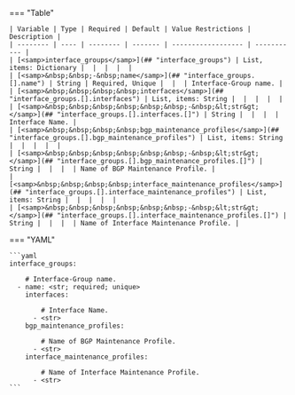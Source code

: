 <!--
  ~ Copyright (c) 2025 Arista Networks, Inc.
  ~ Use of this source code is governed by the Apache License 2.0
  ~ that can be found in the LICENSE file.
  -->
=== "Table"

    | Variable | Type | Required | Default | Value Restrictions | Description |
    | -------- | ---- | -------- | ------- | ------------------ | ----------- |
    | [<samp>interface_groups</samp>](## "interface_groups") | List, items: Dictionary |  |  |  |  |
    | [<samp>&nbsp;&nbsp;-&nbsp;name</samp>](## "interface_groups.[].name") | String | Required, Unique |  |  | Interface-Group name. |
    | [<samp>&nbsp;&nbsp;&nbsp;&nbsp;interfaces</samp>](## "interface_groups.[].interfaces") | List, items: String |  |  |  |  |
    | [<samp>&nbsp;&nbsp;&nbsp;&nbsp;&nbsp;&nbsp;-&nbsp;&lt;str&gt;</samp>](## "interface_groups.[].interfaces.[]") | String |  |  |  | Interface Name. |
    | [<samp>&nbsp;&nbsp;&nbsp;&nbsp;bgp_maintenance_profiles</samp>](## "interface_groups.[].bgp_maintenance_profiles") | List, items: String |  |  |  |  |
    | [<samp>&nbsp;&nbsp;&nbsp;&nbsp;&nbsp;&nbsp;-&nbsp;&lt;str&gt;</samp>](## "interface_groups.[].bgp_maintenance_profiles.[]") | String |  |  |  | Name of BGP Maintenance Profile. |
    | [<samp>&nbsp;&nbsp;&nbsp;&nbsp;interface_maintenance_profiles</samp>](## "interface_groups.[].interface_maintenance_profiles") | List, items: String |  |  |  |  |
    | [<samp>&nbsp;&nbsp;&nbsp;&nbsp;&nbsp;&nbsp;-&nbsp;&lt;str&gt;</samp>](## "interface_groups.[].interface_maintenance_profiles.[]") | String |  |  |  | Name of Interface Maintenance Profile. |

=== "YAML"

    ```yaml
    interface_groups:

        # Interface-Group name.
      - name: <str; required; unique>
        interfaces:

            # Interface Name.
          - <str>
        bgp_maintenance_profiles:

            # Name of BGP Maintenance Profile.
          - <str>
        interface_maintenance_profiles:

            # Name of Interface Maintenance Profile.
          - <str>
    ```
